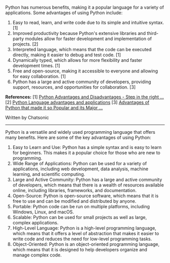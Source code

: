 Python has numerous benefits, making it a popular language for a variety of applications. Some advantages of using Python include:

1. Easy to read, learn, and write code due to its simple and intuitive syntax. [1]
2. Improved productivity because Python's extensive libraries and third-party modules allow for faster development and implementation of projects. [2]
3. Interpreted language, which means that the code can be executed directly, making it easier to debug and test code. [1]
4. Dynamically typed, which allows for more flexibility and faster development times. [1]
5. Free and open-source, making it accessible to everyone and allowing for easy collaboration. [1]
6. Python has a large and active community of developers, providing support, resources, and opportunities for collaboration. [3]

**References:**
[1] [Python Advantages and Disadvantages - Step in the right …](https://techvidvan.com/tutorials/python-advantages-and-disadvantages/)
[2] [Python Language advantages and applications](https://www.geeksforgeeks.org/python-language-advantages-applications/)
[3] [Advantages of Python that made it so Popular and its Major …](https://www.javatpoint.com/advantages-of-python-that-made-it-so-popular-and-its-major-applications)

Written by Chatsonic

---

Python is a versatile and widely used programming language that offers many benefits. Here are some of the key advantages of using Python:

1. Easy to Learn and Use: Python has a simple syntax and is easy to learn for beginners. This makes it a popular choice for those who are new to programming.
2. Wide Range of Applications: Python can be used for a variety of applications, including web development, data analysis, machine learning, and scientific computing.
3. Large and Active Community: Python has a large and active community of developers, which means that there is a wealth of resources available online, including libraries, frameworks, and documentation.
4. Open-Source: Python is open-source software, which means that it is free to use and can be modified and distributed by anyone.
5. Portable: Python code can be run on multiple platforms, including Windows, Linux, and macOS.
6. Scalable: Python can be used for small projects as well as large, complex applications.
7. High-Level Language: Python is a high-level programming language, which means that it offers a level of abstraction that makes it easier to write code and reduces the need for low-level programming tasks.
8. Object-Oriented: Python is an object-oriented programming language, which means that it is designed to help developers organize and manage complex code.
